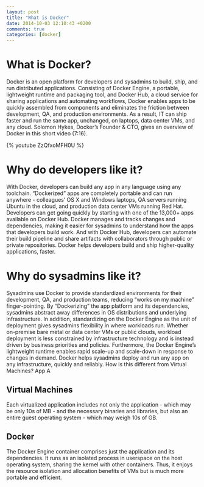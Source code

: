 ```yaml
---
layout: post
title: "What is Docker"
date: 2014-10-03 12:10:43 +0200
comments: true
categories: [docker]
---
```


What is Docker?
===============
Docker is an open platform for developers and sysadmins to build, ship, and run distributed applications. Consisting of Docker Engine, a portable, lightweight runtime and packaging tool, and Docker Hub, a cloud service for sharing applications and automating workflows, Docker enables apps to be quickly assembled from components and eliminates the friction between development, QA, and production environments. As a result, IT can ship faster and run the same app, unchanged, on laptops, data center VMs, and any cloud.
Solomon Hykes, Docker’s Founder & CTO, gives an overview of Docker in this short video (7:16).

{% youtube ZzQfxoMFH0U %}


Why do developers like it?
==========================
With Docker, developers can build any app in any language using any toolchain. “Dockerized” apps are completely portable and can run anywhere - colleagues’ OS X and Windows laptops, QA servers running Ubuntu in the cloud, and production data center VMs running Red Hat.
Developers can get going quickly by starting with one of the 13,000+ apps available on Docker Hub. Docker manages and tracks changes and dependencies, making it easier for sysadmins to understand how the apps that developers build work. And with Docker Hub, developers can automate their build pipeline and share artifacts with collaborators through public or private repositories.
Docker helps developers build and ship higher-quality applications, faster.



Why do sysadmins like it?
=========================
Sysadmins use Docker to provide standardized environments for their development, QA, and production teams, reducing “works on my machine” finger-pointing. By “Dockerizing” the app platform and its dependencies, sysadmins abstract away differences in OS distributions and underlying infrastructure.
In addition, standardizing on the Docker Engine as the unit of deployment gives sysadmins flexibility in where workloads run. Whether on-premise bare metal or data center VMs or public clouds, workload deployment is less constrained by infrastructure technology and is instead driven by business priorities and policies. Furthermore, the Docker Engine’s lightweight runtime enables rapid scale-up and scale-down in response to changes in demand.
Docker helps sysadmins deploy and run any app on any infrastructure, quickly and reliably.
How is this different from Virtual Machines?
App A


Virtual Machines
----------------
Each virtualized application includes not only the application - which may be only 10s of MB - and the necessary binaries and libraries, but also an entire guest operating system - which may weigh 10s of GB.

Docker
------
The Docker Engine container comprises just the application and its dependencies. It runs as an isolated process in userspace on the host operating system, sharing the kernel with other containers. Thus, it enjoys the resource isolation and allocation benefits of VMs but is much more portable and efficient.


